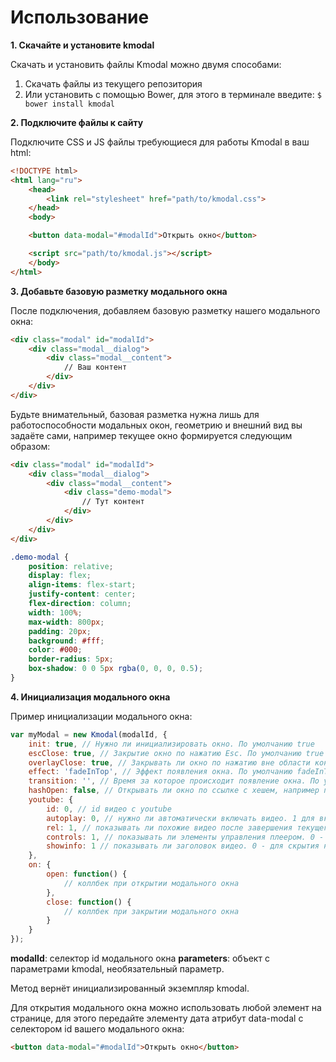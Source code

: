 # Использование
**1. Скачайте и установите kmodal**

Скачать и установить файлы Kmodal можно двумя способами: 
1. Скачать файлы из текущего репозитория
2. Или установить с помощью Bower, для этого в терминале введите: `$ bower install kmodal`


**2. Подключите файлы к сайту**

Подключите CSS и JS файлы требующиеся для работы Kmodal в ваш html: 
```html
<!DOCTYPE html>
<html lang="ru">
    <head>
        <link rel="stylesheet" href="path/to/kmodal.css">
    </head>
    <body>

    <button data-modal="#modalId">Открыть окно</button>

    <script src="path/to/kmodal.js"></script>
    </body>
</html>
```


**3. Добавьте базовую разметку модального окна**

После подключения, добавляем базовую разметку нашего модального окна: 
```html
<div class="modal" id="modalId">
    <div class="modal__dialog">
        <div class="modal__content">
            // Ваш контент
        </div>
    </div>
</div>
```
Будьте внимательный, базовая разметка нужна лишь для работоспособности модальных окон, геометрию и внешний вид вы задаёте сами, например текущее окно формируется следующим образом:
```html
<div class="modal" id="modalId">
    <div class="modal__dialog">
        <div class="modal__content">
            <div class="demo-modal">
                // Тут контент
            </div>
        </div>
    </div>
</div>
```
```css
.demo-modal {
    position: relative;
    display: flex;
    align-items: flex-start;
    justify-content: center;
    flex-direction: column;
    width: 100%;
    max-width: 800px;
    padding: 20px;
    background: #fff;
    color: #000;
    border-radius: 5px;
    box-shadow: 0 0 5px rgba(0, 0, 0, 0.5);
}
```


**4. Инициализация модального окна**

Пример инициализации модального окна: 
```js
var myModal = new Kmodal(modalId, {
    init: true, // Нужно ли инициализировать окно. По умолчанию true
    escClose: true, // Закрытие окно по нажатию Esc. По умолчанию true
    overlayClose: true, // Закрывать ли окно по нажатию вне области контента окна. По умолчанию true
    effect: 'fadeInTop', // Эффект появления окна. По умолчанию fadeInTop. Возможные значения: fadeInTop, scale
    transition: '', // Время за которое происходит появление окна. По умолчанию 0.4s
    hashOpen: false, // Открывать ли окно по ссылке с хешем, например при переходе по адресу site.ru#start откроется модальное окно start. По умолчанию false
    youtube: {
        id: 0, // id видео с youtube
        autoplay: 0, // нужно ли автоматически включать видео. 1 для включения автопроигрывания при октрытии окна. По умолчанию 0
        rel: 1, // показывать ли похожие видео после завершения текущего. 0 - для скрытия похожих видео. По умолчанию 1
        controls: 1, // показывать ли элементы управления плеером. 0 - для скрытия перемотки, громскости и т.п. По умолчанию 1
        showinfo: 1 // показывать ли заголовок видео. 0 - для скрытия названия видео. По умолчанию 1
    },
    on: {
        open: function() {
            // коллбек при открытии модального окна
        },
        close: function() {
            // коллбек при закрытии модального окна
        }
    }
});
```
**modalId**: ceлектор id модального окна
**parameters**: объект с параметрами kmodal, необязательный параметр. 

Метод вернёт инициализированный экземпляр kmodal. 

Для открытия модального окна можно использовать любой элемент на странице, для этого передайте элементу дата атрибут data-modal с селектором id вашего модального окна: 
```html
<button data-modal="#modalId">Открыть окно</button>
```
